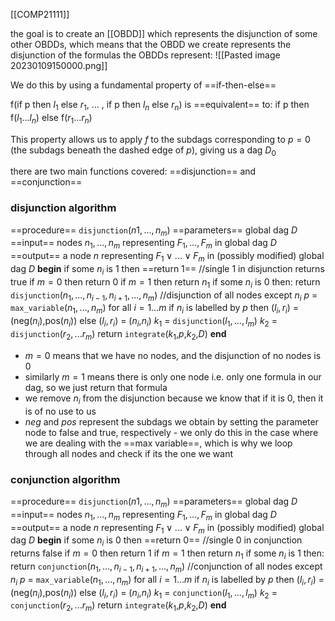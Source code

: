 [[COMP21111]]

the goal is to create an [[OBDD]] which represents the disjunction of some other OBDDs, which means that the OBDD we create represents the disjunction of the formulas the OBDDs represent:
![[Pasted image 20230109150000.png]]

We do this by using a fundamental property of ==if-then-else==

f(if p then $l_1$ else $r_1$, ... , if p then $l_n$ else $r_n$) is ==equivalent== to:
if p then f($l_1...l_n$) else f$(r_1...r_n)$

This property allows us to apply $f$ to the subdags corresponding to $p = 0$ (the subdags beneath the dashed edge of $p$), giving us a dag $D_0$ 

there are two main functions covered: ==disjunction== and ==conjunction==

### disjunction algorithm

==procedure== `disjunction`$(n1,...,n_m)$
==parameters== global dag $D$
==input== nodes $n_1,...,n_m$ representing $F_1,...,F_m$ in global dag $D$
==output== a node $n$ representing $F_1\lor ... \lor F_m$ in (possibly modified) global dag $D$
**begin**
	if some $n_i$ is $1$ then ==return 1== //single 1 in disjunction returns true
	if $m = 0$ then return $0$
	if $m = 1$ then return $n_1$
	if some $n_i$ is $0$ then:
		return `disjunction`($n_1,...,n_{i-1},n_{i+1},...,n_m$) //disjunction of all nodes except $n_i$
	$p$ = `max_variable`($n_1,...,n_m$)
	for all $i = 1...m$
		if $n_i$ is labelled by $p$
			then $(l_i,r_i)$ = (neg($n_i$),pos($n_i$))
		else $(l_i,r_i)$ = ($n_i$,$n_i$)
	$k_1$ = `disjunction`($l_1,...,l_m$)
	$k_2$ = `disjunction`($r_2,...r_m$)
	return `integrate`($k_1$,$p$,$k_2$,$D$)
**end**

- $m=0$ means that we have no nodes, and the disjunction of no nodes is $0$
- similarly $m=1$ means there is only one node i.e. only one formula in our dag, so we just return that formula
- we remove $n_i$ from the disjunction because we know that if it is $0$, then it is of no use to us
- $neg$ and $pos$ represent the subdags we obtain by setting the parameter node to false and true, respectively - we only do this in the case where we are dealing with the ==max variable==, which is why we loop through all nodes and check if its the one we want

### conjunction algorithm

==procedure== `disjunction`$(n1,...,n_m)$
==parameters== global dag $D$
==input== nodes $n_1,...,n_m$ representing $F_1,...,F_m$ in global dag $D$
==output== a node $n$ representing $F_1\lor ... \lor F_m$ in (possibly modified) global dag $D$
**begin**
	if some $n_i$ is $0$ then ==return 0== //single 0 in conjunction returns false
	if $m = 0$ then return $1$
	if $m = 1$ then return $n_1$
	if some $n_i$ is $1$ then:
		return `conjunction`($n_1,...,n_{i-1},n_{i+1},...,n_m$) //conjunction of all nodes except $n_i$
	$p$ = `max_variable`($n_1,...,n_m$)
	for all $i = 1...m$
		if $n_i$ is labelled by $p$
			then $(l_i,r_i)$ = (neg($n_i$),pos($n_i$))
		else $(l_i,r_i)$ = ($n_i$,$n_i$)
	$k_1$ = `conjunction`($l_1,...,l_m$)
	$k_2$ = `conjunction`($r_2,...r_m$)
	return `integrate`($k_1$,$p$,$k_2$,$D$)
**end**
